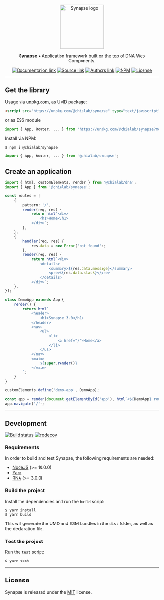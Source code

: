 <p align="center">
    <a href="https://www.chialab.io/p/synapse">
        <img alt="Synapse logo" width="144" height="144" src="https://raw.githack.com/chialab/synapse/3.0.0/logo.svg" />
    </a>
</p>

<p align="center">
    <strong>Synapse</strong> • Application framework built on the top of DNA Web Components.
</p>

<p align="center">
    <a href="https://www.chialab.io/p/synapse"><img alt="Documentation link" src="https://img.shields.io/badge/Docs-chialab.io-lightgrey.svg?style=flat-square"></a>
    <a href="https://github.com/chialab/synapse"><img alt="Source link" src="https://img.shields.io/badge/Source-GitHub-lightgrey.svg?style=flat-square"></a>
    <a href="https://www.chialab.it"><img alt="Authors link" src="https://img.shields.io/badge/Authors-Chialab-lightgrey.svg?style=flat-square"></a>
    <a href="https://www.npmjs.com/package/@chialab/synapse"><img alt="NPM" src="https://img.shields.io/npm/v/@chialab/synapse.svg?style=flat-square"></a>
    <a href="https://github.com/chialab/synapse/blob/master/LICENSE"><img alt="License" src="https://img.shields.io/npm/l/@chialab/synapse.svg?style=flat-square"></a>
</p>

---

## Get the library

Usage via [unpkg.com](https://unpkg.com/), as UMD package:
```html
<script src="https://unpkg.com/@chialab/synapse" type="text/javascript"></script>
```

or as ES6 module:

```js
import { App, Router, ... } from 'https://unpkg.com/@chialab/synapse?module';
```

Install via NPM:
```sh
$ npm i @chialab/synapse
```

```ts
import { App, Router, ... } from '@chialab/synapse';
```

## Create an application

```ts
import { html, customElements, render } from '@chialab/dna';
import { App } from '@chialab/synapse';

const routes = [
    {
        pattern: '/',
        render(req, res) {
            return html`<div>
                <h1>Home</h1>
            </div>`;
        },
    },
    {
        handler(req, res) {
            res.data = new Error('not found');
        },
        render(req, res) {
            return html`<div>
                <details>
                    <summary>${res.data.message}</summary>
                    <pre>${res.data.stack}</pre>
                </details>
            </div>`;
    },
}];

class DemoApp extends App {
    render() {
        return html`
            <header>
                <h1>Synapse 3.0</h1>
            </header>
            <nav>
                <ul>
                    <li>
                        <a href="/">Home</a>
                    </li>
                </ul>
            </nav>
            <main>
                ${super.render()}
            </main>
        `;
    }
}

customElements.define('demo-app', DemoApp);

const app = render(document.getElementById('app'), html`<${DemoApp} routes=${routes} />`);
app.navigate('/');
```

---

## Development

[![Build status](https://github.com/chialab/synapse/workflows/Main/badge.svg)](https://github.com/chialab/synapse/actions?query=workflow%3ABuild)
[![codecov](https://codecov.io/gh/chialab/synapse/branch/3.0.0/graph/badge.svg)](https://codecov.io/gh/chialab/synapse)


### Requirements

In order to build and test Synapse, the following requirements are needed:
* [NodeJS](https://nodejs.org/) (>= 10.0.0)
* [Yarn](https://yarnpkg.com)
* [RNA](https://github.com/chialab/rna-cli) (>= 3.0.0)

### Build the project

Install the dependencies and run the `build` script:
```
$ yarn install
$ yarn build
```

This will generate the UMD and ESM bundles in the `dist` folder, as well as the declaration file.

### Test the project

Run the `test` script:

```
$ yarn test
```

---

## License

Synapse is released under the [MIT](https://github.com/chialab/synapse/blob/master/LICENSE) license.
